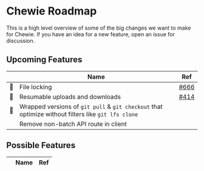 # Chewie Roadmap

This is a high level overview of some of the big changes we want to make for
Chewie. If you have an idea for a new feature, open an issue for discussion.

## Upcoming Features

| | Name | Ref |
| ------ | ---- | --- |
| :construction: | File locking | [#666](https://github.com/git-lfs/git-lfs/pull/666) |
| :ship: | Resumable uploads and downloads | [#414](https://github.com/git-lfs/git-lfs/issues/414) |
| :construction: | Wrapped versions of `git pull` & `git checkout` that optimize without filters like `git lfs clone` | |
| | Remove non-batch API route in client | |

## Possible Features

| | Name | Ref |
| ------ | ---- | --- |
